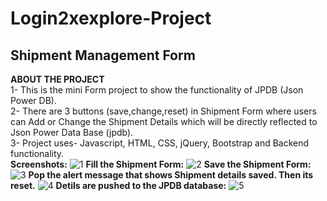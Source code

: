# Login2xexplore-Project
## Shipment Management Form 

**ABOUT THE PROJECT** </br>
1- This is the mini Form project to show the functionality of JPDB (Json Power DB).  </br>
2- There are 3 buttons (save,change,reset) in Shipment Form where users can Add or Change the Shipment Details which will be directly reflected to Json Power Data Base (jpdb). </br>
3- Project uses- Javascript, HTML, CSS, jQuery, Bootstrap and Backend functionality.  </br>
**Screenshots:**
![1](https://github.com/user-attachments/assets/ff1ba945-8c18-4da0-9cc6-06696cfad047)
**Fill the Shipment Form:**
![2](https://github.com/user-attachments/assets/9f68e9c4-d59b-4605-a296-85854d420c52)
**Save the Shipment Form:**
![3](https://github.com/user-attachments/assets/b1e522da-6868-48d5-a739-e324da7beff2)
**Pop the alert message that shows Shipment details saved. Then its reset.**
![4](https://github.com/user-attachments/assets/2aa9fec7-1848-482b-88bd-0e2bb24f8388)
**Detils are pushed to the JPDB database:**
![5](https://github.com/user-attachments/assets/8409dae1-1d8f-4437-bb8b-eb4f8c919e8a)
